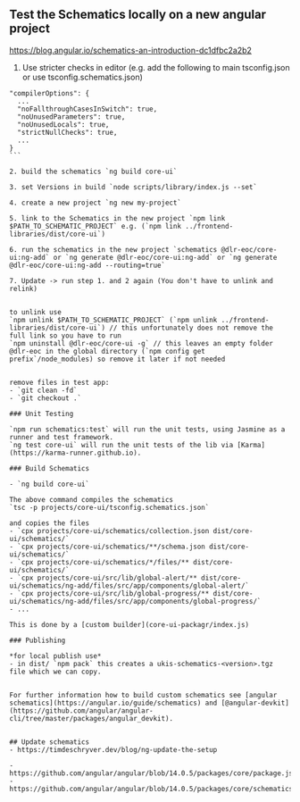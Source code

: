 ## Test the Schematics locally on a new angular project
https://blog.angular.io/schematics-an-introduction-dc1dfbc2a2b2

1. Use stricter checks in editor (e.g. add the following to main tsconfig.json or use tsconfig.schematics.json)
````
"compilerOptions": {
  ...
  "noFallthroughCasesInSwitch": true,
  "noUnusedParameters": true,
  "noUnusedLocals": true,
  "strictNullChecks": true,
  ...
}
```

2. build the schematics `ng build core-ui`

3. set Versions in build `node scripts/library/index.js --set`

4. create a new project `ng new my-project`

5. link to the Schematics in the new project `npm link $PATH_TO_SCHEMATIC_PROJECT` e.g. (`npm link ../frontend-libraries/dist/core-ui`)

6. run the schematics in the new project `schematics @dlr-eoc/core-ui:ng-add` or `ng generate @dlr-eoc/core-ui:ng-add` or `ng generate @dlr-eoc/core-ui:ng-add --routing=true`

7. Update -> run step 1. and 2 again (You don't have to unlink and relink)


to unlink use 
`npm unlink $PATH_TO_SCHEMATIC_PROJECT` (`npm unlink ../frontend-libraries/dist/core-ui`) // this unfortunately does not remove the full link so you have to run   
`npm uninstall @dlr-eoc/core-ui -g` // this leaves an empty folder @dlr-eoc in the global directory (`npm config get prefix`/node_modules) so remove it later if not needed


remove files in test app:
- `git clean -fd`
- `git checkout .`

### Unit Testing

`npm run schematics:test` will run the unit tests, using Jasmine as a runner and test framework.
`ng test core-ui` will run the unit tests of the lib via [Karma](https://karma-runner.github.io).

### Build Schematics

- `ng build core-ui`

The above command compiles the schematics
`tsc -p projects/core-ui/tsconfig.schematics.json`

and copies the files
- `cpx projects/core-ui/schematics/collection.json dist/core-ui/schematics/`
- `cpx projects/core-ui/schematics/**/schema.json dist/core-ui/schematics/`
- `cpx projects/core-ui/schematics/*/files/** dist/core-ui/schematics/`
- `cpx projects/core-ui/src/lib/global-alert/** dist/core-ui/schematics/ng-add/files/src/app/components/global-alert/`
- `cpx projects/core-ui/src/lib/global-progress/** dist/core-ui/schematics/ng-add/files/src/app/components/global-progress/`
- ...

This is done by a [custom builder](core-ui-packagr/index.js)

### Publishing

*for local publish use*
- in dist/ `npm pack` this creates a ukis-schematics-<version>.tgz file which we can copy.


For further information how to build custom schematics see [angular schematics](https://angular.io/guide/schematics) and [@angular-devkit](https://github.com/angular/angular-cli/tree/master/packages/angular_devkit).


## Update schematics
- https://timdeschryver.dev/blog/ng-update-the-setup

- https://github.com/angular/angular/blob/14.0.5/packages/core/package.json#L28
- https://github.com/angular/angular/blob/14.0.5/packages/core/schematics/migrations.json
